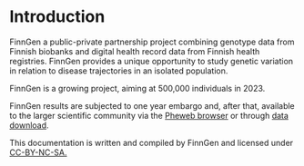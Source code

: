# Introduction

FinnGen a public-private partnership project combining genotype data from Finnish biobanks and digital health record data from Finnish health registries. FinnGen provides a unique opportunity to study genetic variation in relation to disease trajectories in an isolated population.

FinnGen is a growing project, aiming at 500,000 individuals in 2023.&#x20;

FinnGen results are subjected to one year embargo and, after that, available to the larger scientific community via the [Pheweb browser](http://r2.finngen.fi/) or through [data download](data-download.md).

This documentation is written and compiled by FinnGen and licensed under [CC-BY-NC-SA.](https://creativecommons.org/licenses/by-nc-sa/4.0/)
